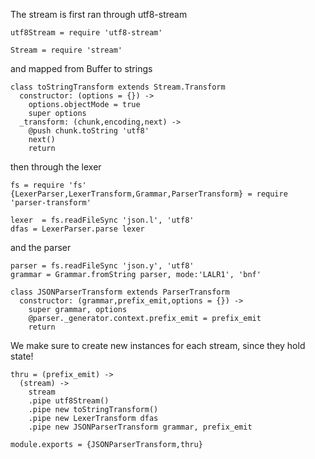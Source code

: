 The stream is first ran through utf8-stream

    utf8Stream = require 'utf8-stream'

    Stream = require 'stream'

and mapped from Buffer to strings

    class toStringTransform extends Stream.Transform
      constructor: (options = {}) ->
        options.objectMode = true
        super options
      _transform: (chunk,encoding,next) ->
        @push chunk.toString 'utf8'
        next()
        return

then through the lexer

    fs = require 'fs'
    {LexerParser,LexerTransform,Grammar,ParserTransform} = require 'parser-transform'

    lexer  = fs.readFileSync 'json.l', 'utf8'
    dfas = LexerParser.parse lexer

and the parser

    parser = fs.readFileSync 'json.y', 'utf8'
    grammar = Grammar.fromString parser, mode:'LALR1', 'bnf'

    class JSONParserTransform extends ParserTransform
      constructor: (grammar,prefix_emit,options = {}) ->
        super grammar, options
        @parser._generator.context.prefix_emit = prefix_emit
        return

We make sure to create new instances for each stream, since they hold state!

    thru = (prefix_emit) ->
      (stream) ->
        stream
        .pipe utf8Stream()
        .pipe new toStringTransform()
        .pipe new LexerTransform dfas
        .pipe new JSONParserTransform grammar, prefix_emit

    module.exports = {JSONParserTransform,thru}
